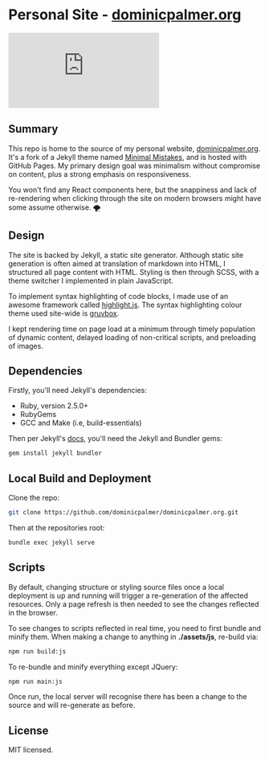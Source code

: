 # Personal Site - <a href="https://www.dominicpalmer.org">dominicpalmer.org</a>

![License](https://img.shields.io/github/license/dominicpalmer/dominicpalmer.org)

## Summary
This repo is home to the source of my personal website, <a href="https://www.dominicpalmer.org">dominicpalmer.org</a>. It's a fork of a Jekyll theme named <a href="https://github.com/mmistakes/minimal-mistakes">Minimal Mistakes</a>, and is hosted with GitHub Pages. My primary design goal was minimalism without compromise on content, plus a strong emphasis on responsiveness.

You won't find any React components here, but the snappiness and lack of re-rendering when clicking through the site on modern browsers might have some assume otherwise. :tornado:

## Design
The site is backed by Jekyll, a static site generator. Although static site generation is often aimed at translation of markdown into HTML, I structured all page content with HTML. Styling is then through SCSS, with a theme switcher I implemented in plain JavaScript.

To implement syntax highlighting of code blocks, I made use of an awesome framework called <a href="https://highlightjs.org/">highlight.js</a>. The syntax highlighting colour theme used site-wide is <a href="https://github.com/morhetz/gruvbo">gruvbox</a>.

I kept rendering time on page load at a minimum through timely population of dynamic content, delayed loading of non-critical scripts, and preloading of images.

## Dependencies
Firstly, you'll need Jekyll's dependencies:

- Ruby, version 2.5.0+
- RubyGems
- GCC and Make (i.e, build-essentials)

Then per Jekyll's <a href="https://jekyllrb.com/docs/">docs</a>, you'll need the Jekyll and Bundler gems:

```Bash
gem install jekyll bundler
```

## Local Build and Deployment
Clone the repo:

```bash
git clone https://github.com/dominicpalmer/dominicpalmer.org.git
```

Then at the repositories root:

```bash
bundle exec jekyll serve
```

## Scripts
By default, changing structure or styling source files once a local deployment is up and running will trigger a re-generation of the affected resources. Only a page refresh is then needed to see the changes reflected in the browser.

To see changes to scripts reflected in real time, you need to first bundle and minify them. When making a change to anything in **./assets/js**, re-build via:

```bash
npm run build:js
```

To re-bundle and minify everything except JQuery:

```bash
npm run main:js
```

Once run, the local server will recognise there has been a change to the source and will re-generate as before.

## License
MIT licensed.

